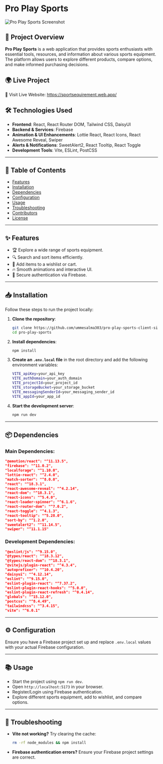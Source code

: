 # Pro Play Sports

![Pro Play Sports Screenshot](https://i.ibb.co.com/WWRYVHMk/Screenshot-173.png) <!-- Replace with an actual screenshot -->

## 🚀 Project Overview

**Pro Play Sports** is a web application that provides sports enthusiasts with essential tools, resources, and information about various sports equipment. The platform allows users to explore different products, compare options, and make informed purchasing decisions.

## 🌍 Live Project

🔗 Visit Live Website: https://sportsequirement.web.app/ 

## 🛠 Technologies Used

- **Frontend**: React, React Router DOM, Tailwind CSS, DaisyUI
- **Backend & Services**: Firebase
- **Animation & UI Enhancements**: Lottie React, React Icons, React Awesome Reveal, Swiper
- **Alerts & Notifications**: SweetAlert2, React Tooltip, React Toggle
- **Development Tools**: Vite, ESLint, PostCSS

---

## 📖 Table of Contents

- [Features](#-features)
- [Installation](#-installation)
- [Dependencies](#-dependencies)
- [Configuration](#-configuration)
- [Usage](#-usage)
- [Troubleshooting](#-troubleshooting)
- [Contributors](#-contributors)
- [License](#-license)

---

## ✨ Features

- 🏆 Explore a wide range of sports equipment.
- 🔍 Search and sort items efficiently.
- 🛒 Add items to a wishlist or cart.
- 🔥 Smooth animations and interactive UI.
- 🔐 Secure authentication via Firebase.

---

## 📥 Installation

Follow these steps to run the project locally:

1. **Clone the repository**:
   ```sh
   git clone https://github.com/ummesalma303/pro-play-sports-client-side.git
   cd pro-play-sports
   ```

2. **Install dependencies**:
   ```sh
   npm install
   ```

3. **Create an `.env.local` file** in the root directory and add the following environment variables:
   ```sh
   VITE_apiKey=your_api_key
   VITE_authDomain=your_auth_domain
   VITE_projectId=your_project_id
   VITE_storageBucket=your_storage_bucket
   VITE_messagingSenderId=your_messaging_sender_id
   VITE_appId=your_app_id
   ```

4. **Start the development server**:
   ```sh
   npm run dev
   ```

---

## 📦 Dependencies

### Main Dependencies:
```json
"@emotion/react": "^11.13.5",
"firebase": "^11.0.2",
"localforage": "^1.10.0",
"lottie-react": "^2.4.0",
"match-sorter": "^8.0.0",
"react": "^18.3.1",
"react-awesome-reveal": "^4.2.14",
"react-dom": "^18.3.1",
"react-icons": "^5.4.0",
"react-loader-spinner": "^6.1.6",
"react-router-dom": "^7.0.2",
"react-toggle": "^4.1.3",
"react-tooltip": "^5.28.0",
"sort-by": "^1.2.0",
"sweetalert2": "^11.14.5",
"swiper": "^11.1.15"
```

### Development Dependencies:
```json
"@eslint/js": "^9.15.0",
"@types/react": "^18.3.12",
"@types/react-dom": "^18.3.1",
"@vitejs/plugin-react": "^4.3.4",
"autoprefixer": "^10.4.20",
"daisyui": "^4.12.14",
"eslint": "^9.15.0",
"eslint-plugin-react": "^7.37.2",
"eslint-plugin-react-hooks": "^5.0.0",
"eslint-plugin-react-refresh": "^0.4.14",
"globals": "^15.12.0",
"postcss": "^8.4.49",
"tailwindcss": "^3.4.15",
"vite": "^6.0.1"
```

---

## ⚙️ Configuration

Ensure you have a Firebase project set up and replace `.env.local` values with your actual Firebase configuration.

---

## 📚 Usage

- Start the project using `npm run dev`.
- Open `http://localhost:5173` in your browser.
- Register/Login using Firebase authentication.
- Explore different sports equipment, add to wishlist, and compare options.

---

## 🔧 Troubleshooting

- **Vite not working?** Try clearing the cache:  
  ```sh
  rm -rf node_modules && npm install
  ```
- **Firebase authentication errors?** Ensure your Firebase project settings are correct.









<!--# Pro Play Sports

## Live Preview: https://sportsequirement.web.app/
## Feature: 

- Tailwind CSS: The component leverages Tailwind CSS, enabling the creation of highly customizable and modern UI components.

- Responsive Design: Fully responsive layout ensures seamless browsing across all devices, from desktops to smartphones.

- SweetAlert: Displays delightful confirmation messages upon successful submissions, enhancing the user experience.

- React Router DOM: Enables smooth navigation between pages without reloading, ensuring a fast and seamless user interface.

- React Awesome Reveal: Adds elegant animations to your components with the help of this powerful NPM package.

- React Tooltip: Provides informative tooltips, such as showing the user's name when hovering over their profile.
-->
